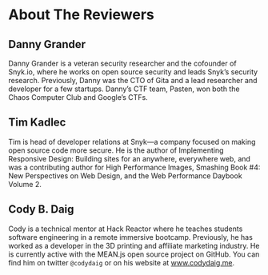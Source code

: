 # About The Reviewers

## Danny Grander
Danny Grander is a veteran security researcher and the cofounder of Snyk.io, where he 
works on open source security and leads Snyk’s security research. Previously, Danny 
was the CTO of Gita and a lead researcher and developer for a few startups. Danny’s 
CTF team, Pasten, won both the Chaos Computer Club and Google’s CTFs.


## Tim Kadlec
Tim is head of developer relations at Snyk—a company focused on making open source code 
more secure. He is the author of Implementing Responsive Design: Building sites for an
anywhere, everywhere web, and was a contributing author for High Performance Images, 
Smashing Book #4: New Perspectives on Web Design, and the Web Performance Daybook 
Volume 2.


## Cody B. Daig
Cody is a technical mentor at Hack Reactor where he teaches students software 
engineering in a remote immersive bootcamp. Previously, he has worked as a developer in 
the 3D printing and affiliate marketing industry. He is currently active with the MEAN.js
open source project on GitHub. You can find him on twitter `@codydaig` or on his website
at www.codydaig.me.
